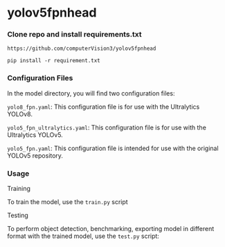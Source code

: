 # yolov5fpnhead

### Clone repo and install requirements.txt
`https://github.com/computerVision3/yolov5fpnhead`

`pip install -r requirement.txt`

### Configuration Files
In the model directory, you will find two configuration files:

`yolo8_fpn.yaml`: This configuration file is for use with the Ultralytics YOLOv8.

`yolo5_fpn_ultralytics.yaml`: This configuration file is for use with the Ultralytics YOLOv5.

`yolo5_fpn.yaml`: This configuration file is intended for use with the original YOLOv5 repository.

### Usage
Training

To train the model, use the `train.py` script

Testing 

To perform object detection, benchmarking, exporting model in different format with the trained model, use the `test.py` script: